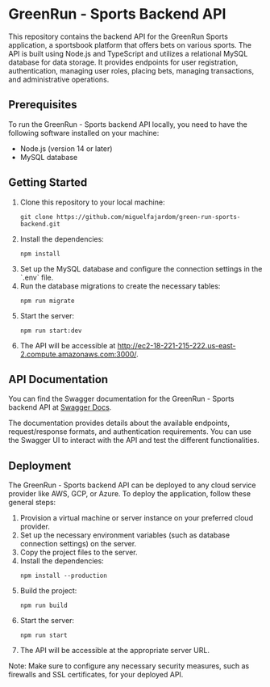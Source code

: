 <h1>GreenRun - Sports Backend API</h1>
  <p>This repository contains the backend API for the GreenRun Sports application, a sportsbook platform that offers bets on various sports. The API is built using Node.js and TypeScript and utilizes a relational MySQL database for data storage. It provides endpoints for user registration, authentication, managing user roles, placing bets, managing transactions, and administrative operations.</p>
  <h2>Prerequisites</h2>
  <p>To run the GreenRun - Sports backend API locally, you need to have the following software installed on your machine:</p>
  <ul>
    <li>Node.js (version 14 or later)</li>
    <li>MySQL database</li>
  </ul>
  <h2>Getting Started</h2>
  <ol>
    <li>Clone this repository to your local machine:</li>
    <pre><code>git clone https://github.com/miguelfajardom/green-run-sports-backend.git</code></pre>
    <li>Install the dependencies:</li>
    <pre><code>npm install</code></pre>
    <li>Set up the MySQL database and configure the connection settings in the `.env` file.</li>
    <li>Run the database migrations to create the necessary tables:</li>
    <pre><code>npm run migrate</code></pre>
    <li>Start the server:</li>
    <pre><code>npm run start:dev</code></pre>
    <li>The API will be accessible at <a href="http://ec2-18-221-215-222.us-east-2.compute.amazonaws.com:3000/">http://ec2-18-221-215-222.us-east-2.compute.amazonaws.com:3000/</a>.</li>
  </ol>
  <h2>API Documentation</h2>
  <p>You can find the Swagger documentation for the GreenRun - Sports backend API at <a href="http://ec2-18-221-215-222.us-east-2.compute.amazonaws.com:3000/docs">Swagger Docs</a>.</p>
  <p>The documentation provides details about the available endpoints, request/response formats, and authentication requirements. You can use the Swagger UI to interact with the API and test the different functionalities.</p>
  <h2>Deployment</h2>
  <p>The GreenRun - Sports backend API can be deployed to any cloud service provider like AWS, GCP, or Azure. To deploy the application, follow these general steps:</p>
  <ol>
    <li>Provision a virtual machine or server instance on your preferred cloud provider.</li>
    <li>Set up the necessary environment variables (such as database connection settings) on the server.</li>
    <li>Copy the project files to the server.</li>
    <li>Install the dependencies:</li>
    <pre><code>npm install --production</code></pre>
    <li>Build the project:</li>
    <pre><code>npm run build</code></pre>
    <li>Start the server:</li>
    <pre><code>npm run start</code></pre>
    <li>The API will be accessible at the appropriate server URL.</li>
  </ol>
  <p>Note: Make sure to configure any necessary security measures, such as firewalls and SSL certificates, for your deployed API.</p>